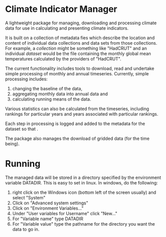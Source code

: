 Climate Indicator Manager
=========================

A lightweight package for managing, downloading and processing climate data for use in calculating and presenting 
climate indicators.

It is built on a collection of metadata fies which describe the location and content of individual data collections 
and data sets from those collections. For example, a *collection* might be something like "HadCRUT" and an individual 
*dataset* would be the file containing the monthly global mean temperatures calculated by the providers of "HadCRUT".

The current functionality includes tools to download, read and undertake simple processing of monthly and annual timeseries. 
Currently, simple processing includes: 

1. changing the baseline of the data, 
2. aggregating monthly data into annual data and 
3. calculating running means of the data. 

Various statistics can also be calculated from the timeseries, including rankings for particular years and years associated 
with particular rankings. 

Each step in processing is logged and added to the metadata for the dataset so that .

The package also manages the download of gridded data (for the time being).

Running
=======

The managed data will be stored in a directory specified by the environment variable 
DATADIR. This is easy to set in linux. In windows, do the following:

1. right click on the Windows icon (bottom left of the screen usually) and select "System"
2. Click on "Advanced system settings"
3. Click on "Environment Variables..."
4. Under "User variables for Username" click "New..."
5. For "Variable name" type DATADIR
6. For "Variable value" type the pathname for the directory you want the data to go in.

